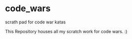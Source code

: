 # code_wars
scrath pad for code war katas


This Repository houses all my scratch work for code wars. :)
